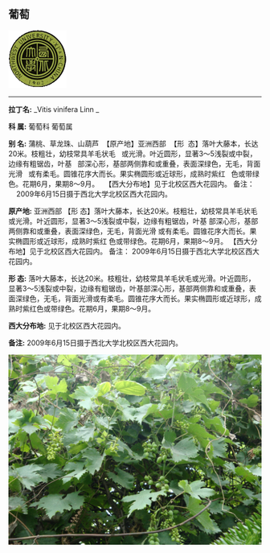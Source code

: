 ## 葡萄

![西北大学校园网络植物志](JPG/nwu.gif)

---

**拉丁名:**  _Vitis vinifera Linn _

**科 属:** 葡萄科 葡萄属

**别 名:** 蒲桃、草龙珠、山葫芦
 【原产地】亚洲西部
 【形  态】落叶大藤本，长达20米。枝粗壮，幼枝常具羊毛状毛
  或光滑。叶近圆形，显著3～5浅裂或中裂，边缘有粗锯齿，叶基
  部深心形，基部两侧靠和或重叠，表面深绿色，无毛，背面光滑
  或有柔毛。圆锥花序大而长。果实椭圆形或近球形，成熟时紫红
  色或带绿色。花期6月，果期8～9月。
  【西大分布地】见于北校区西大花园内。
备注：
    2009年6月15日摄于西北大学北校区西大花园内。

**原产地:** 亚洲西部
【形 态】落叶大藤本，长达20米。枝粗壮，幼枝常具羊毛状毛
 或光滑。叶近圆形，显著3～5浅裂或中裂，边缘有粗锯齿，叶基
 部深心形，基部两侧靠和或重叠，表面深绿色，无毛，背面光滑
 或有柔毛。圆锥花序大而长。果实椭圆形或近球形，成熟时紫红
 色或带绿色。花期6月，果期8～9月。
 【西大分布地】见于北校区西大花园内。
备注：
 2009年6月15日摄于西北大学北校区西大花园内。

**形  态:** 落叶大藤本，长达20米。枝粗壮，幼枝常具羊毛状毛或光滑。叶近圆形，显著3～5浅裂或中裂，边缘有粗锯齿，叶基部深心形，基部两侧靠和或重叠，表面深绿色，无毛，背面光滑或有柔毛。圆锥花序大而长。果实椭圆形或近球形，成熟时紫红色或带绿色。花期6月，果期8～9月。

**西大分布地:** 见于北校区西大花园内。

**备注:** 2009年6月15日摄于西北大学北校区西大花园内。

![葡萄](JPG/葡萄.JPG) 

